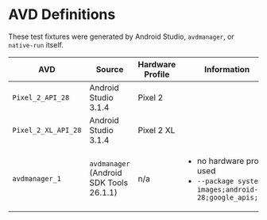 # AVD Definitions

These test fixtures were generated by Android Studio, `avdmanager`, or `native-run` itself.

AVD                 | Source                                  | Hardware Profile | Information
--------------------|-----------------------------------------|------------------|-------------
`Pixel_2_API_28`    | Android Studio 3.1.4                    | Pixel 2          |
`Pixel_2_XL_API_28` | Android Studio 3.1.4                    | Pixel 2 XL       |
`avdmanager_1`      | `avdmanager` (Android SDK Tools 26.1.1) | n/a              | <ul><li>no hardware profile used</li><li>`--package system-images;android-28;google_apis;x86`</li></ul>

